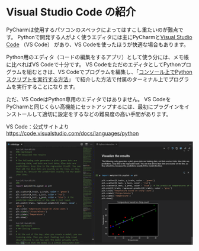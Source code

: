 # Visual Studio Code の紹介

PyCharmは使用するパソコンのスペックによってはすこし重たいのが難点です。
Pythonで開発する人がよく使うエディタには主にPyCharmと[Visual Studio Code](https://code.visualstudio.com)
（VS Code）
があり、VS
Codeを使ったほうが快適な場合もあります。

Python用のエディタ（コードの編集をするアプリ）として使う分には、メモ帳に比べればVS Codeで十分です。
VS CodeをただのエディタとしてPythonプログラムを組むときは、VS
Codeでプログラムを編集し、「[コンソール上でPythonスクリプトを実行する方法](docs/how-to-run-python-cli/doc.md)」
で紹介した方法で付属のターミナル上でプログラムを実行することになります。

ただ、VS CodeはPython専用のエディタではありません。
VS CodeをPyCharmと同じくらい高機能にセットアップするには、最初にプラグインをインストールして適切に設定をするなどの難易度の高い手間があります。

VS Code：公式サイトより https://code.visualstudio.com/docs/languages/python

![img](./scr0.png)